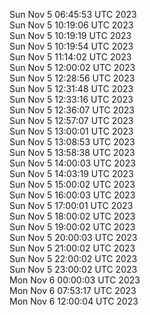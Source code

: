 Sun Nov  5 06:45:53 UTC 2023 <br/>
Sun Nov  5 10:19:06 UTC 2023 <br/>
Sun Nov  5 10:19:19 UTC 2023 <br/>
Sun Nov  5 10:19:54 UTC 2023 <br/>
Sun Nov  5 11:14:02 UTC 2023 <br/>
Sun Nov  5 12:00:02 UTC 2023 <br/>
Sun Nov  5 12:28:56 UTC 2023 <br/>
Sun Nov  5 12:31:48 UTC 2023 <br/>
Sun Nov  5 12:33:16 UTC 2023 <br/>
Sun Nov  5 12:36:07 UTC 2023 <br/>
Sun Nov  5 12:57:07 UTC 2023 <br/>
Sun Nov  5 13:00:01 UTC 2023 <br/>
Sun Nov  5 13:08:53 UTC 2023 <br/>
Sun Nov  5 13:58:38 UTC 2023 <br/>
Sun Nov  5 14:00:03 UTC 2023 <br/>
Sun Nov  5 14:03:19 UTC 2023 <br/>
Sun Nov  5 15:00:02 UTC 2023 <br/>
Sun Nov  5 16:00:03 UTC 2023 <br/>
Sun Nov  5 17:00:01 UTC 2023 <br/>
Sun Nov  5 18:00:02 UTC 2023 <br/>
Sun Nov  5 19:00:02 UTC 2023 <br/>
Sun Nov  5 20:00:03 UTC 2023 <br/>
Sun Nov  5 21:00:02 UTC 2023 <br/>
Sun Nov  5 22:00:02 UTC 2023 <br/>
Sun Nov  5 23:00:02 UTC 2023 <br/>
Mon Nov  6 00:00:03 UTC 2023 <br/>
Mon Nov  6 07:53:17 UTC 2023 <br/>
Mon Nov  6 12:00:04 UTC 2023 <br/>
